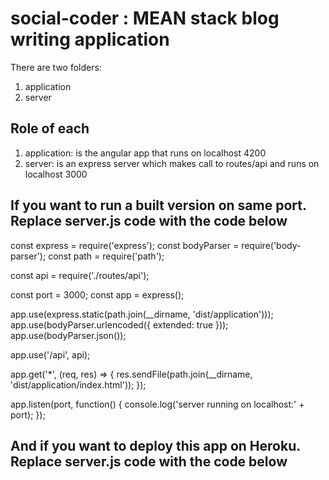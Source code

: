 # social-coder :  MEAN stack blog writing application

There are two folders:

1) application
2) server

## Role of each

1) application: is the angular app that runs on localhost 4200
2) server: is an express server which makes call to routes/api and runs on localhost 3000

## If you want to run a built version on same port. Replace server.js code with the code below

const express = require('express');
const bodyParser = require('body-parser');
const path = require('path');

const api = require('./routes/api');

const port = 3000;
const app = express();

app.use(express.static(path.join(__dirname, 'dist/application')));
app.use(bodyParser.urlencoded({ extended: true }));
app.use(bodyParser.json());

app.use('/api', api);

app.get('*', (req, res) => {
    res.sendFile(path.join(__dirname, 'dist/application/index.html'));
});

app.listen(port, function() {
    console.log('server running on localhost:' + port);
});

## And if you want to deploy this app on Heroku. Replace server.js code with the code below
